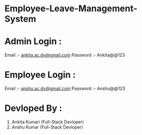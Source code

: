 # Employee-Leave-Management-System

# Admin Login :

Email       :- ankita.ac.dv@gmail.com
Password    :- Ankita@@123

# Employee Login :

Email       :- anshu.ac.dv@gmail.com
Password    :- Anshu@@123

# Devloped By :

1. Ankita Kumari (Full-Stack Devloper)
2. Anshu Kumar (Full-Stack Devloper)